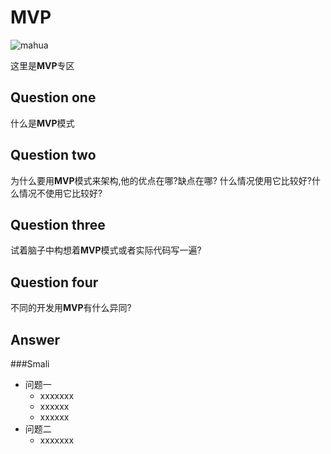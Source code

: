 # MVP
![mahua](https://avatars0.githubusercontent.com/u/11917238?v=3&s=460)

这里是**MVP**专区

## Question one 

什么是**MVP**模式

## Question two 

为什么要用**MVP**模式来架构,他的优点在哪?缺点在哪?
什么情况使用它比较好?什么情况不使用它比较好?


## Question three

试着脑子中构想着**MVP**模式或者实际代码写一遍?

## Question four

不同的开发用**MVP**有什么异同?






## Answer

###Smali
* 问题一
	* 	xxxxxxx
	*  xxxxxx
	*  xxxxxx
* 问题二
	* 	xxxxxxx
	

	